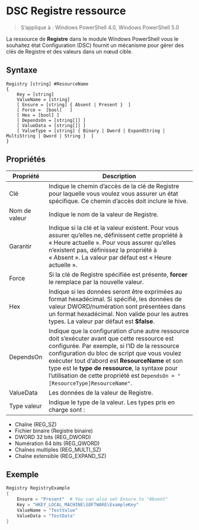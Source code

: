# DSC Registre ressource

> S’applique à : Windows PowerShell 4.0, Windows PowerShell 5.0

La ressource de **Registre** dans le module Windows PowerShell vous le souhaitez état Configuration (DSC) fournit un mécanisme pour gérer des clés de Registre et des valeurs dans un nœud cible.

## Syntaxe

```
Registry [string] #ResourceName
{
    Key = [string]
    ValueName = [string]
    [ Ensure = [string] { Absent | Present }  ]
    [ Force =  [bool]   ]
    [ Hex = [bool] ]
    [ DependsOn = [string[]] ]
    [ ValueData = [string[]] ]
    [ ValueType = [string] { Binary | Dword | ExpandString | MultiString | Qword | String }  ]
}
```

## Propriétés
|  Propriété  |  Description   | 
|---|---| 
| Clé| Indique le chemin d’accès de la clé de Registre pour laquelle vous voulez vous assurer un état spécifique. Ce chemin d’accès doit inclure le hive.| 
| Nom de valeur| Indique le nom de la valeur de Registre.| 
| Garantir| Indique si la clé et la valeur existent. Pour vous assurer qu’elles ne, définissent cette propriété à « Heure actuelle ». Pour vous assurer qu’elles n’existent pas, définissez la propriété à « Absent ». La valeur par défaut est « Heure actuelle ».| 
| Force| Si la clé de Registre spécifiée est présente, __forcer__ le remplace par la nouvelle valeur.| 
| Hex| Indique si les données seront être exprimées au format hexadécimal. Si spécifié, les données de valeur DWORD/numération sont présentées dans un format hexadécimal. Non valide pour les autres types. La valeur par défaut est __$false__.| 
| DependsOn| Indique que la configuration d’une autre ressource doit s’exécuter avant que cette ressource est configurée. Par exemple, si l’ID de la ressource configuration du bloc de script que vous voulez exécuter tout d’abord est __ResourceName__ et son type est le __type de ressource__, la syntaxe pour l’utilisation de cette propriété est `DependsOn = "[ResourceType]ResourceName"`.| 
| ValueData| Les données de la valeur de Registre.| 
| Type valeur| Indique le type de la valeur. Les types pris en charge sont : 
<ul><li>Chaîne (REG_SZ)</li>


<li>Fichier binaire (Registre binaire)</li>


<li>DWORD 32 bits (REG_DWORD)</li>


<li>Numération 64 bits (REG_QWORD)</li>


<li>Chaînes multiples (REG_MULTI_SZ)</li>


<li>Chaîne extensible (REG_EXPAND_SZ)</li></ul>

## Exemple
```powershell
Registry RegistryExample
{
    Ensure = "Present"  # You can also set Ensure to "Absent"
    Key = "HKEY_LOCAL_MACHINE\SOFTWARE\ExampleKey"
    ValueName = "TestValue"
    ValueData = "TestData"
}
```

